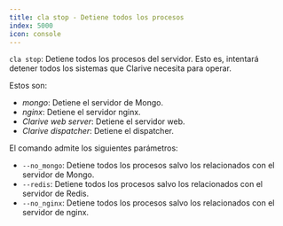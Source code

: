 ```yaml
---
title: cla stop - Detiene todos los procesos
index: 5000
icon: console
---
```


`cla stop`: Detiene todos los procesos del servidor. Esto es, intentará detener todos los sistemas que Clarive necesita para operar.

Estos son:

- *mongo*: Detiene el servidor de Mongo.
- *nginx*: Detiene el servidor nginx.
- *Clarive web server*: Detiene el servidor web.
- *Clarive dispatcher*: Detiene el dispatcher.

El comando admite los siguientes parámetros:

- `--no_mongo`: Detiene todos los procesos salvo los relacionados con el servidor de Mongo.
- `--redis`: Detiene todos los procesos salvo los relacionados con el servidor de Redis.
- `--no_nginx`: Detiene todos los procesos salvo los relacionados con el servidor de nginx.

